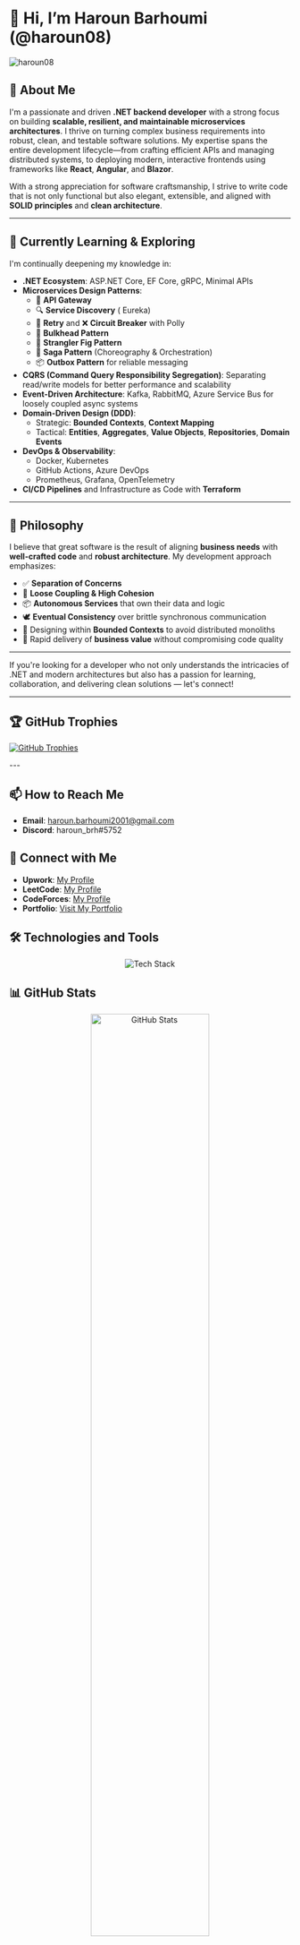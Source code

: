 # 👋 Hi, I’m Haroun Barhoumi (@haroun08)

<p align="left"> 
  <img src="https://komarev.com/ghpvc/?username=haroun08&label=Profile%20Views&color=0e75b6&style=flat" alt="haroun08" /> 
</p>

## 👀 About Me

I'm a passionate and driven **.NET backend developer** with a strong focus on building **scalable, resilient, and maintainable microservices architectures**. I thrive on turning complex business requirements into robust, clean, and testable software solutions. My expertise spans the entire development lifecycle—from crafting efficient APIs and managing distributed systems, to deploying modern, interactive frontends using frameworks like **React**, **Angular**, and **Blazor**.

With a strong appreciation for software craftsmanship, I strive to write code that is not only functional but also elegant, extensible, and aligned with **SOLID principles** and **clean architecture**.

---

## 🌱 Currently Learning & Exploring

I'm continually deepening my knowledge in:

- **.NET Ecosystem**: ASP.NET Core, EF Core, gRPC, Minimal APIs
- **Microservices Design Patterns**:
  - 🧩 **API Gateway**
  - 🔍 **Service Discovery** ( Eureka)
  - 🔁 **Retry** and ❌ **Circuit Breaker** with Polly
  - 🧱 **Bulkhead Pattern**
  - 🌱 **Strangler Fig Pattern**
  - 🔄 **Saga Pattern** (Choreography & Orchestration)
  - 📦 **Outbox Pattern** for reliable messaging
- **CQRS (Command Query Responsibility Segregation)**: Separating read/write models for better performance and scalability
- **Event-Driven Architecture**: Kafka, RabbitMQ, Azure Service Bus for loosely coupled async systems
- **Domain-Driven Design (DDD)**:
  - Strategic: **Bounded Contexts**, **Context Mapping**
  - Tactical: **Entities**, **Aggregates**, **Value Objects**, **Repositories**, **Domain Events**
- **DevOps & Observability**:
  - Docker, Kubernetes
  - GitHub Actions, Azure DevOps
  - Prometheus, Grafana, OpenTelemetry
- **CI/CD Pipelines** and Infrastructure as Code with **Terraform**

---

## 🧠 Philosophy

I believe that great software is the result of aligning **business needs** with **well-crafted code** and **robust architecture**. My development approach emphasizes:

- ✅ **Separation of Concerns**
- 🔄 **Loose Coupling & High Cohesion**
- 📦 **Autonomous Services** that own their data and logic
- 🕊️ **Eventual Consistency** over brittle synchronous communication
- 🧠 Designing within **Bounded Contexts** to avoid distributed monoliths
- 🚀 Rapid delivery of **business value** without compromising code quality

---

If you're looking for a developer who not only understands the intricacies of .NET and modern architectures but also has a passion for learning, collaboration, and delivering clean solutions — let's connect!

---


## 🏆 GitHub Trophies
<p align="left">
  <a href="https://github.com/ryo-ma/github-profile-trophy">
    <img src="https://github-profile-trophy.vercel.app/?username=haroun08&theme=gruvbox&no-frame=true&margin-w=15" alt="GitHub Trophies" />
  </a>
</p>
---

## 📫 How to Reach Me
- **Email**: [haroun.barhoumi2001@gmail.com](mailto:haroun.barhoumi2001@gmail.com)
- **Discord**: haroun_brh#5752

## 🔗 Connect with Me
- **Upwork**: [My Profile](https://www.upwork.com/freelancers/~01a6cd41e65fca5fe1)
- **LeetCode**: [My Profile](https://leetcode.com/u/haroun_brh/)
- **CodeForces**: [My Profile](https://codeforces.com/profile/Haroun_brh.ar)
- **Portfolio**: [Visit My Portfolio](https://harounbarhoumi-portfolio.netlify.app/)

## 🛠️ Technologies and Tools

<p align="center">
  <img src="https://skillicons.dev/icons?i=spring,angular,bootstrap,typescript,c,cpp,css,dart,discord,docker,dotnet,figma,firebase,flutter,github,git,gradle,graphql,html,java,js,kafka,kali,latex,mongodb,mysql,netlify,nextjs,nodejs,npm,opencv,ps,php,postgres,postman,py,react,bash,symfony,threejs,unity,blender" alt="Tech Stack" />
</p>

##   📊 GitHub Stats

<p align="center">
  <img src="https://github-readme-stats.vercel.app/api?username=haroun08&theme=dark&icon_color=74A3FE&hide_border=true&title_color=74A3FE&text_color=FFFFFF" alt="GitHub Stats" width="65%" />
  <img src="https://github-profile-summary-cards.vercel.app/api/cards/profile-details?username=haroun08&theme=dark" alt="GitHub Profile Summary" width="65%" />
  <img src ="https://github-readme-streak-stats.herokuapp.com/?user=haroun08&theme=dark&hide_border=true"  alt="Github Streak" width="65%"/>
  
</p>

<p align="center">
  <img src="https://github-readme-stats.vercel.app/api/top-langs/?username=haroun08&layout=compact&langs_count=8&theme=dark&icon_color=74A3FE&hide_border=true&title_color=74A3FE&text_color=FFFFFF" alt="Top Languages" width="65%" />
</p>

## 🏆 Competitive Programming Stats

<p align="center">
  <img src="https://codeforces-readme-stats.vercel.app/api/card?username=Haroun_brh.ar&theme=dark&icon_color=74A3FE&hide_border=true&title_color=74A3FE&text_color=FFFFFF" alt="Codeforces Stats" width="49%" />
  <img src="https://leetcode-badge-showcase.vercel.app/api?username=haroun_brh&theme=tokyonight&animated=true" alt="LeetCode Badges" width="32%" />
</p>

<p align="center">
  <img src="https://leetcode-stats.vercel.app/api?username=haroun_brh&theme=dark" alt="LeetCode Stats" width="43%" />
  <img src="https://github-readme-activity-graph.vercel.app/graph?username=haroun08&theme=react-dark&hide_border=true&area=true" alt="GitHub Activity Graph" width="48%" />
</p>





